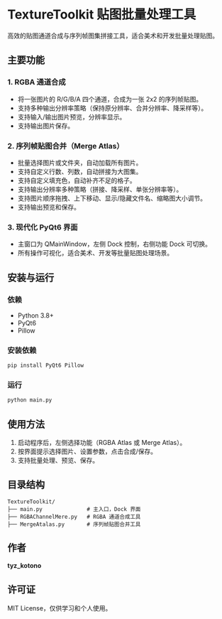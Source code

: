 # TextureToolkit 贴图批量处理工具

高效的贴图通道合成与序列帧图集拼接工具，适合美术和开发批量处理贴图。

## 主要功能

### 1. RGBA 通道合成
- 将一张图片的 R/G/B/A 四个通道，合成为一张 2x2 的序列帧贴图。
- 支持多种输出分辨率策略（保持原分辨率、合并分辨率、降采样等）。
- 支持输入/输出图片预览，分辨率显示。
- 支持输出图片保存。

### 2. 序列帧贴图合并（Merge Atlas）
- 批量选择图片或文件夹，自动加载所有图片。
- 支持自定义行数、列数，自动拼接为大图集。
- 支持自定义填充色，自动补齐不足的格子。
- 支持输出分辨率多种策略（拼接、降采样、单张分辨率等）。
- 支持图片顺序拖拽、上下移动、显示/隐藏文件名、缩略图大小调节。
- 支持输出预览和保存。

### 3. 现代化 PyQt6 界面
- 主窗口为 QMainWindow，左侧 Dock 控制，右侧功能 Dock 可切换。
- 所有操作可视化，适合美术、开发等批量贴图处理场景。

## 安装与运行

### 依赖
- Python 3.8+
- PyQt6
- Pillow

### 安装依赖
```bash
pip install PyQt6 Pillow
```

### 运行
```bash
python main.py
```

## 使用方法

1. 启动程序后，左侧选择功能（RGBA Atlas 或 Merge Atlas）。
2. 按界面提示选择图片、设置参数，点击合成/保存。
3. 支持批量处理、预览、保存。

## 目录结构
```
TextureToolkit/
├── main.py              # 主入口，Dock 界面
├── RGBAChannelMere.py   # RGBA 通道合成工具
├── MergeAtalas.py       # 序列帧贴图合并工具
```

## 作者
**tyz_kotono**

## 许可证
MIT License，仅供学习和个人使用。 